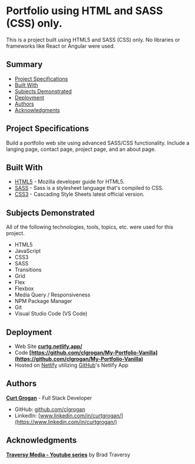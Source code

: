 # Portfolio using HTML and SASS (CSS) only.

This is a project built using HTML5 and SASS (CSS) only. No libraries or frameworks like React or Angular were used.

## Summary

- [Project Specifications](#project-specifications)
- [Built With](#built-with)
- [Subjects Demonstrated](#subjects-demonstrated)
- [Deployment](#deployment)
- [Authors](#authors)
- [Acknowledgments](#acknowledgments)

## Project Specifications

Build a portfolio web site using advanced SASS/CSS functionality. Include a langing page, contact page, project page, and an about page.

## Built With

- [HTML5](https://developer.mozilla.org/en-US/docs/Web/Guide/HTML/HTML5) - Mozilla developer guide for HTML5.
- [SASS](https://sass-lang.com/documentation) - Sass is a stylesheet language that's compiled to CSS.
- [CSS3](https://developer.mozilla.org/en-US/docs/Web/CSS) - Cascading Style Sheets latest official version.

## Subjects Demonstrated

All of the following technologies, tools, topics, etc. were used for this project.

- HTML5
- JavaScript
- CSS3
- SASS
- Transitions
- Grid
- Flex
- Flexbox
- Media Query / Responsiveness
- NPM Package Manager
- Git
- Visual Studio Code (VS Code)

## Deployment

- Web Site **[curtg.netlify.app/](https://curtg.netlify.app/)**
- Code **[https://github.com/clgrogan/My-Portfolio-Vanilla](https://github.com/clgrogan/My-Portfolio-Vanilla)**
- Hosted on [Netlify](https://app.netlify.com/) utilizing [GitHub](https://app.netlify.com/)'s Netlify App

## Authors

**[Curt Grogan](https://github.com/clgrogan)** - Full Stack Developer

- GitHub: [github.com/clgrogan](https://github.com/clgrogan)
- LinkedIn: [www.linkedin.com/in/curtgrogan/](https://www.linkedin.com/in/curtgrogan/)

## Acknowledgments

**[Traversy Media - Youtube series](https://www.youtube.com/playlist?list=PLillGF-RfqbYoGoCjKoMOkVznV6aSXKzU)** by Brad Traversy
